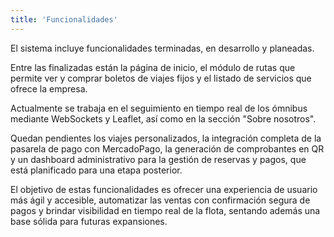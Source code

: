 ```yaml
---
title: 'Funcionalidades'
---
```


El sistema incluye funcionalidades terminadas, en desarrollo y planeadas.

Entre las finalizadas están la página de inicio, el módulo de rutas que permite ver y comprar boletos de viajes fijos y el listado de servicios que ofrece la empresa.  

Actualmente se trabaja en el seguimiento en tiempo real de los ómnibus mediante WebSockets y Leaflet, así como en la sección "Sobre nosotros".  

Quedan pendientes los viajes personalizados, la integración completa de la pasarela de pago con MercadoPago, la generación de comprobantes en QR y un dashboard administrativo para la gestión de reservas y pagos, que está planificado para una etapa posterior.

El objetivo de estas funcionalidades es ofrecer una experiencia de usuario más ágil y accesible, automatizar las ventas con confirmación segura de pagos y brindar visibilidad en tiempo real de la flota, sentando además una base sólida para futuras expansiones.
